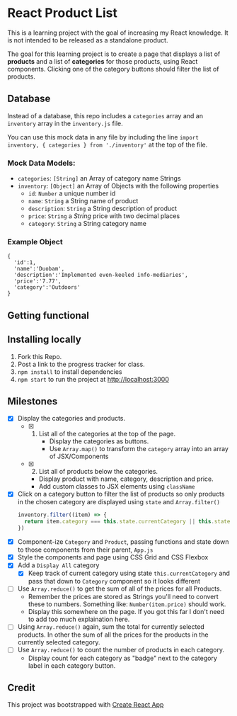# React Product List 

This is a learning project with the goal of increasing my React knowledge. It is not intended to be released as a standalone product. 

The goal for this learning project is to create a page that displays a list of **products** and a list of **categories** for those products, using React components. Clicking one of the category buttons should filter the list of products.

## Database

Instead of a database, this repo includes a `categories` array and an `inventory` array in the `inventory.js` file. 

You can use this mock data in any file by including the line `import inventory, { categories } from './inventory'` at the top of the file.

### Mock Data Models:
- `categories`: `[String]` an Array of category name Strings
- `inventory`: `[Object]` an Array of Objects with the following properties
  - `id`: `Number` a unique number id
  - `name`: `String` a String name of product
  - `description`: `String` a String description of product
  - `price`: `String` a _String_ price with two decimal places
  - `category`: `String` a String category name

### Example Object
```JS
{
  'id':1,
  'name':'Duobam',
  'description':'Implemented even-keeled info-mediaries',
  'price':'7.77',
  'category':'Outdoors'
}
```

## Getting functional

## Installing locally
1. Fork this Repo.
2. Post a link to the progress tracker for class.
3. `npm install` to install dependencies
4. `npm start` to run the project at [http://localhost:3000](http://localhost:3000)

## Milestones

- [x] Display the categories and products.
  - [x] 1. List all of the categories at the top of the page. 
        - Display the categories as buttons. 
        - Use `Array.map()` to transform the `category` array into an array of JSX/Components
  - [x] 2. List all of products below the categories. 
    - Display product with name, category, description and price. 
    - Add custom classes to JSX elements using `className` 
- [x] Click on a category button to filter the list of products so only products in the chosen category are displayed using `state` and `Array.filter()`
  ```js
  inventory.filter((item) => {
    return item.category === this.state.currentCategory || this.state.currentCategory === null
  })
  ```
- [x] Component-ize `Category` and `Product`, passing functions and state down to those components from their parent, `App.js`
- [x] Style the components and page using CSS Grid and CSS Flexbox
- [x] Add a `Display All` category
  - [x] Keep track of current category using state `this.currentCategory` and pass that down to `Category` component so it looks different
- [ ] Use `Array.reduce()` to get the sum of all of the prices for all Products. 
  - Remember the prices are stored as Strings you'll need to convert these to numbers. Something like: `Number(item.price)` should work.  
  - Display this somewhere on the page. If you got this far I don't need to add too much explaination here. 
- [ ] Using `Array.reduce()` again, sum the total for currently selected products. In other the sum of all the prices for the products in the currently selected category. 
- [ ] Use `Array.reduce()` to count the number of products in each category. 
  - Display count for each category as "badge" next to the category label in each category button. 

## Credit
This project was bootstrapped with [Create React App](notes/create-react-app-notes.md)